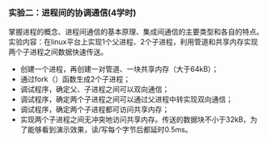 ### 实验二：进程间的协调通信(4学时)


掌握进程的概念、进程间通信的基本原理、集成间通信的主要类型和各自的特点。实验内容：在linux平台上实现1个父进程、2个子进程，利用管道和共享内存实现两个子进程之间数据快速传送。


- 创建一个进程，再创建一对管道、一块共享内存（大于64kB）； 
- 通过fork（）函数生成2个子进程；
- 调试程序，确定父、子进程之间可以双向通信；
- 调试程序，确定两个子进程之间可以通过父进程中转实现双向通信； 
- 调试程序，确定两个子进程都可访问共享内存；
- 实现两个子进程之间无冲突地访问共享内存。传送的数据块不小于32kB，为了能够看到演示效果，读/写每个字节后都延时0.5ms。






